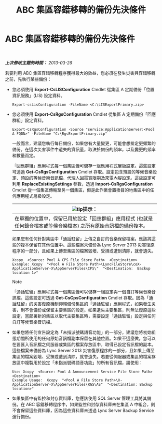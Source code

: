 ﻿---
title: ABC 集區容錯移轉的備份先決條件
TOCTitle: ABC 集區容錯移轉的備份先決條件
ms:assetid: 652046f5-6086-4592-902d-d5789581977d
ms:mtpsurl: https://technet.microsoft.com/zh-tw/library/JJ945634(v=OCS.15)
ms:contentKeyID: 52056141
ms.date: 08/10/2015
mtps_version: v=OCS.15
ms.translationtype: HT
---

# ABC 集區容錯移轉的備份先決條件

 

_**上次修改主題的時間：** 2013-03-26_

若要利用 ABC 集區容錯移轉程序獲得最大的效益，您必須在發生災害與容錯移轉之前，先執行某些備份：

  - 您必須使用 **Export-CsLISConfiguration** Cmdlet 從集區 A 定期備份「位置資訊服務」(LIS) 設定資料。
    
        Export-csLisConfiguration -FileName <C:\LISExportPrimary.zip>

  - 您必須使用 **Export-CsRgsConfiguration** Cmdlet 從集區 A 定期備份「回應群組」設定資料。
    
        Export-CsRgsConfiguration -Source "service:ApplicationServer:<Pool A FQDN>" -FileName "C:\RgsExportPrimary.zip"
    
    一般而言，建議您執行每日備份，如果您有大量變更，可能會想排定更頻繁的備份。在這次災害事件中遺失的資訊量，取決於備份的頻率，以及變更的頻率和數量而定。
    
    「回應群組」應用程式每一個集區僅可儲存一組應用程式層級設定。這些設定可透過 **Get-CsRgsConfiguration** Cmdlet 存取。設定包含預設的等候音樂設定、預設的等候音樂音訊檔、代理人回電寬限期及來電內容設定。這些設定可利用 **ReplaceExistingSettings** 參數，透過 **Import-CsRgsConfiguration** Cmdlet 從一個集區傳輸至另一個集區，但是此作業會置換目的地集區中的任何應用程式層級設定。
    
    <table>
    <thead>
    <tr class="header">
    <th><img src="images/JJ205025.tip(OCS.15).gif" title="tip" alt="tip" />提示：</th>
    </tr>
    </thead>
    <tbody>
    <tr class="odd">
    <td>在單獨的位置中，保留已用於設定「回應群組」應用程式 (也就是任何錄音檔案或等候音樂檔案) 之所有原始音訊檔的備份複本。</td>
    </tr>
    </tbody>
    </table>
    
    如果您有任何針對集區中「通話駐留」上傳之自訂的音樂保留檔案，應該將這些的複本保留在其他位置中。這些檔案未備份為 Lync Server 2013 災害復原程序的一部分，且如果上傳至集區的檔案毀壞、受損或遭到清除，就會遺失。
    
        Xcopy  <Source: Pool A CPS File Store Path>  <Destination>
        Example: Xcopy  "<Pool A File Store Path>\LyncFileStore\coX-ApplicationServer-X\AppServerFiles\CPS\"  "<Destination:  Backup location 1>"
    
    > [!NOTE]  
    > 「通話駐留」應用程式每一個集區僅可以儲存一組設定與一個自訂等候音樂音訊檔。這些設定可透過 <strong>Get-CsCpsConfiguration</strong> Cmdlet 存取。因為「通話駐留」的災害復原機制仰賴備份集區的「通話駐留」應用程式，如果發生災害，則不會備份或保留主要集區的設定。如果遺失主要集區，則無法復原這些設定，當部署新的集區以取代主要集區時，需要設定「通話駐留」設定與任何自訂等候音樂音訊檔。
    


  - 如果您將任何宣告設定為「未指派號碼語音功能」的一部分，建議您將初始組態期間所使用的任何原始音訊檔副本保留在其他位置。如果不這麼做，您可以在要匯入音訊檔之伺服器或集區的檔案存放區中，取得已設定音訊檔的副本。這些檔案未備份為 Lync Server 2013 災害復原程序的一部分，且如果上傳至集區的檔案毀壞、受損或遭到清除，就會遺失。若要從伺服器或集區的檔案存放區中複製用於設定「未指派號碼語音功能」的所有音訊檔，請使用：
    
        Use: Xcopy  <Source: Pool A Announcement Service File Store Path>  <Destination>
        Example Usage:  Xcopy  "<Pool A File Store Path>\X-ApplicationServer-X\AppServerFiles\RGS\AS"  "<Destination: Backup location>"

  - 如果集區中有監控和封存資料庫，您應該使用 SQL Server 管理工具將其備份。在 ABC 容錯移轉程序中，如果監控和封存資料庫未在集區 A 中組合，則不會保留這些資料庫，因為這些資料庫未透過 Lync Server Backup Service 進行備份。

